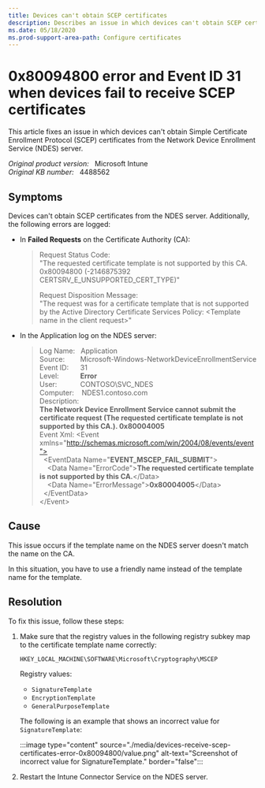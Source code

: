 ```yaml
---
title: Devices can't obtain SCEP certificates
description: Describes an issue in which devices can't obtain SCEP certificates from the NDES server and return error 80094800 and Event ID 31.
ms.date: 05/18/2020
ms.prod-support-area-path: Configure certificates
---
```

# 0x80094800 error and Event ID 31 when devices fail to receive SCEP certificates

This article fixes an issue in which devices can't obtain Simple Certificate Enrollment Protocol (SCEP) certificates from the Network Device Enrollment Service (NDES) server.

_Original product version:_ &nbsp; Microsoft Intune  
_Original KB number:_ &nbsp; 4488562

## Symptoms

Devices can't obtain SCEP certificates from the NDES server. Additionally, the following errors are logged:

- In **Failed Requests** on the Certificate Authority (CA):

    > Request Status Code:  
    > "The requested certificate template is not supported by this CA. 0x80094800 (-2146875392 CERTSRV_E_UNSUPPORTED_CERT_TYPE)"  
    >
    > Request Disposition Message:  
    > "The request was for a certificate template that is not supported by the Active Directory Certificate Services Policy: \<Template name in the client request>"

- In the Application log on the NDES server:

    > Log Name:&nbsp;&nbsp;&nbsp;Application  
    > Source:&nbsp;&nbsp;&nbsp;&nbsp;&nbsp;&nbsp;&nbsp; Microsoft-Windows-NetworkDeviceEnrollmentService  
    > Event ID:&nbsp;&nbsp;&nbsp;&nbsp;&nbsp; 31  
    > Level:&nbsp;&nbsp;&nbsp;&nbsp;&nbsp;&nbsp;&nbsp;&nbsp;&nbsp;&nbsp;&nbsp;**Error**  
    > User:&nbsp;&nbsp;&nbsp;&nbsp;&nbsp;&nbsp;&nbsp;&nbsp;&nbsp;&nbsp;&nbsp; CONTOSO\SVC_NDES  
    > Computer:&nbsp;&nbsp;&nbsp;&nbsp;NDES1.contoso.com  
    > Description:  
    > **The Network Device Enrollment Service cannot submit the certificate request (The requested certificate template is not supported by this CA.). 0x80004005**  
    > Event Xml:
    > \<Event xmlns="http://schemas.microsoft.com/win/2004/08/events/event">  
    >&nbsp; \<EventData Name="**EVENT_MSCEP_FAIL_SUBMIT**">  
    >&nbsp;&nbsp;&nbsp; \<Data Name="ErrorCode">**The requested certificate template is not supported by this CA.**\</Data>  
    >&nbsp;&nbsp;&nbsp; \<Data Name="ErrorMessage">**0x80004005**\</Data>  
    >&nbsp; \</EventData>  
    >\</Event>

## Cause

This issue occurs if the template name on the NDES server doesn't match the name on the CA.

In this situation, you have to use a friendly name instead of the template name for the template.

## Resolution

To fix this issue, follow these steps:

1. Make sure that the registry values in the following registry subkey map to the certificate template name correctly:

   `HKEY_LOCAL_MACHINE\SOFTWARE\Microsoft\Cryptography\MSCEP`

   Registry values:

   - `SignatureTemplate`
   - `EncryptionTemplate`
   - `GeneralPurposeTemplate`

   The following is an example that shows an incorrect value for `SignatureTemplate`:

   :::image type="content" source="./media/devices-receive-scep-certificates-error-0x80094800/value.png" alt-text="Screenshot of incorrect value for SignatureTemplate." border="false":::

2. Restart the Intune Connector Service on the NDES server.
